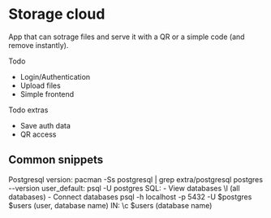# Storage cloud
App that can sotrage files and serve it with a QR or a simple code (and remove instantly).

Todo
- Login/Authentication
- Upload files
- Simple frontend

Todo extras
- Save auth data
- QR access



## Common snippets

Postgresql
    version:
        pacman -Ss postgresql | grep extra/postgresql
        postgres --version
    user_default:
        psql -U postgres
    SQL:
        - View databases
        \l (all databases)
        - Connect databases
        psql -h localhost -p 5432 -U $postgres $users (user, database name)
        IN:
            \c $users (database name)